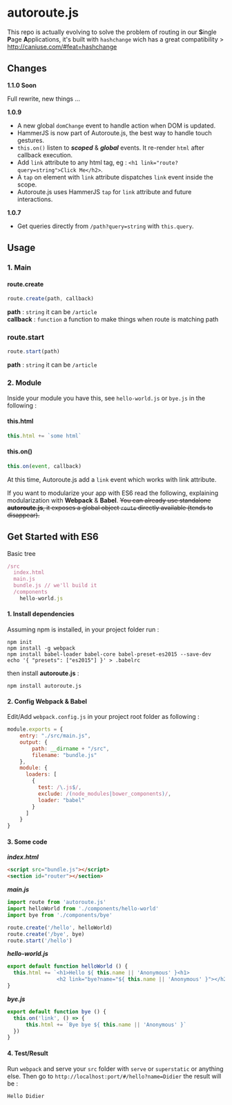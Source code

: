 # autoroute.js

This repo is actually evolving to solve the problem of routing in our **S**ingle **P**age **A**pplications, it's built with `hashchange` wich has a great compatibility > http://caniuse.com/#feat=hashchange  

## Changes

**1.1.0 Soon**

Full rewrite, new things ... 

**1.0.9**

- A new global `domChange` event to handle action when DOM is updated.
- HammerJS is now part of Autoroute.js, the best way to handle touch gestures.
- `this.on()` listen to ***scoped*** & ***global*** events. It re-render `html` after callback execution.
- Add `link` attribute to any html tag, eg : `<h1 link="route?query=string">Click Me</h2>`.
- A `tap` on element with `link` attribute dispatches `link` event inside the scope.
- Autoroute.js uses HammerJS `tap` for `link` attribute and future interactions.

**1.0.7**

- Get queries directly from `/path?query=string` with `this.query`.

## Usage

### 1. Main
#### route.create
```javascript
route.create(path, callback)
```
**path** : `string` it can be `/article`  
**callback** : `function` a function to make things when route is matching path

### route.start
```javascript
route.start(path)
```
**path** : `string` it can be `/article`  

### 2. Module

Inside your module you have this, see `hello-world.js` or `bye.js` in the following :

#### this.html
```javascript
this.html += `some html`
```

#### this.on()
```javascript
this.on(event, callback)
```

At this time, Autoroute.js add a `link` event which works with link attribute.  

If you want to modularize your app with ES6 read the following, explaining modularization with **Webpack** & **Babel**. ~~You can already use standalone **autoroute.js**, it exposes a global object `route` directly available (tends to disappear).~~

## Get Started with ES6

Basic tree
```javascript
/src
  index.html
  main.js
  bundle.js // we'll build it
  /components
    hello-world.js
```
#### 1. Install dependencies

Assuming npm is installed, in your project folder run :
```
npm init
npm install -g webpack
npm install babel-loader babel-core babel-preset-es2015 --save-dev
echo '{ "presets": ["es2015"] }' > .babelrc
```

then install **autoroute.js** :

```
npm install autoroute.js
```

#### 2. Config Webpack & Babel
Edit/Add `webpack.config.js` in your project root folder as following :

```javascript
module.exports = {
    entry: "./src/main.js",
    output: {
        path: __dirname + "/src",
        filename: "bundle.js"
    },
    module: {
      loaders: [
        {
          test: /\.js$/,
          exclude: /(node_modules|bower_components)/,
          loader: "babel"
        }
      ]
    }
}
```

#### 3. Some code

***index.html***
```html
<script src="bundle.js"></script>
<section id="router"></section>
```

***main.js***
```javascript
import route from 'autoroute.js'
import helloWorld from './components/hello-world'
import bye from './components/bye'

route.create('/hello', helloWorld)
route.create('/bye', bye)
route.start('/hello')
```

***hello-world.js***
```javascript
export default function helloWorld () {
  this.html += `<h1>Hello ${ this.name || 'Anonymous' }<h1>
                <h2 link="bye?name="${ this.name || 'Anonymous' }"></h2>`
}
```

***bye.js***
```javascript
export default function bye () {
  this.on('link', () => {
      this.html += `Bye bye ${ this.name || 'Anonymous' }`
  })
}
```

#### 4. Test/Result 

Run `webpack` and serve your `src` folder with `serve` or `superstatic` or anything else. Then go to `http://localhost:port/#/hello?name=Didier` the result will be :

```
Hello Didier
```
